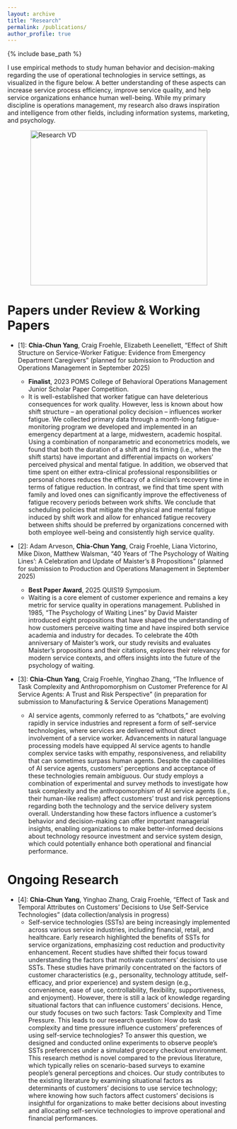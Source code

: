 ```yaml
---
layout: archive
title: "Research"
permalink: /publications/
author_profile: true
---
```


{% include base_path %}

I use empirical methods to study human behavior and decision-making regarding the use of operational technologies in service settings, as visualized in the figure below. A better understanding of these aspects can increase service process efficiency, improve service quality, and help service organizations enhance human well-being.  While my primary discipline is operations management, my research also draws inspiration and intelligence from other fields, including information systems, marketing, and psychology.
<br>

<img src="https://yangccuc.github.io/images/Research VD.jpg" alt="Research VD" class="about-image" style="display:block;margin:0 auto;width:400px;height:350px;">

# **Papers under Review & Working Papers**
* [1]: **Chia-Chun Yang**, Craig Froehle, Elizabeth Leenellett, “Effect of Shift Structure on Service-Worker Fatigue: Evidence from Emergency Department Caregivers” (planned for submission to Production and Operations Management in September 2025)
  * **Finalist**, 2023 POMS College of Behavioral Operations Management Junior Scholar Paper Competition.
  * It is well-established that worker fatigue can have deleterious consequences for work quality. However, less is known about how shift structure – an operational policy decision – influences worker fatigue. We collected primary data through a month-long fatigue-monitoring program we developed and implemented in an emergency department at a large, midwestern, academic hospital. Using a combination of nonparametric and econometrics models, we found that both the duration of a shift and its timing (i.e., when the shift starts) have important and differential impacts on workers’ perceived physical and mental fatigue. In addition, we observed that time spent on either extra-clinical professional responsibilities or personal chores reduces the efficacy of a clinician’s recovery time in terms of fatigue reduction. In contrast, we find that time spent with family and loved ones can significantly improve the effectiveness of fatigue recovery periods between work shifts. We conclude that scheduling policies that mitigate the physical and mental fatigue induced by shift work and allow for enhanced fatigue recovery between shifts should be preferred by organizations concerned with both employee well-being and consistently high service quality.

* [2]: Adam Arveson, **Chia-Chun Yang**, Craig Froehle, Liana Victorino, Mike Dixon, Matthew Walsman, “40 Years of ‘The Psychology of Waiting Lines’: A Celebration and Update of Maister’s 8 Propositions” (planned for submission to Production and Operations Management in September 2025)
  * **Best Paper Award**, 2025 QUIS19 Symposium.
  * Waiting is a core element of customer experience and remains a key metric for service quality in operations management. Published in 1985, “The Psychology of Waiting Lines” by David Maister introduced eight propositions that have shaped the understanding of how customers perceive waiting time and have inspired both service academia and industry for decades. To celebrate the 40th anniversary of Maister’s work, our study revisits and evaluates Maister’s propositions and their citations, explores their relevancy for modern service contexts, and offers insights into the future of the psychology of waiting.

* [3]: **Chia-Chun Yang**, Craig Froehle, Yinghao Zhang, “The Influence of Task Complexity and Anthropomorphism on Customer Preference for AI Service Agents: A Trust and Risk Perspective” (in preparation for submission to Manufacturing & Service Operations Management)
  * AI service agents, commonly referred to as “chatbots,” are evolving rapidly in service industries and represent a form of self-service technologies, where services are delivered without direct involvement of a service worker. Advancements in natural language processing models have equipped AI service agents to handle complex service tasks with empathy, responsiveness, and reliability that can sometimes surpass human agents. Despite the capabilities of AI service agents, customers’ perceptions and acceptance of these technologies remain ambiguous. Our study employs a combination of experimental and survey methods to investigate how task complexity and the anthropomorphism of AI service agents (i.e., their human-like realism) affect customers’ trust and risk perceptions regarding both the technology and the service delivery system overall. Understanding how these factors influence a customer’s behavior and decision-making can offer important managerial insights, enabling organizations to make better-informed decisions about technology resource investment and service system design, which could potentially enhance both operational and financial performance.
  
# **Ongoing Research**
* [4]: **Chia-Chun Yang**, Yinghao Zhang, Craig Froehle, “Effect of Task and Temporal Attributes on Customers’ Decisions to Use Self-Service Technologies” (data collection/analysis in progress)
  * Self-service technologies (SSTs) are being increasingly implemented across various service industries, including financial, retail, and healthcare. Early research highlighted the benefits of SSTs for service organizations, emphasizing cost reduction and productivity enhancement. Recent studies have shifted their focus toward understanding the factors that motivate customers’ decisions to use SSTs. These studies have primarily concentrated on the factors of customer characteristics (e.g., personality, technology attitude, self-efficacy, and prior experience) and system design (e.g., convenience, ease of use, controllability, flexibility, supportiveness, and enjoyment). However, there is still a lack of knowledge regarding situational factors that can influence customers’ decisions. Hence, our study focuses on two such factors: Task Complexity and Time Pressure. This leads to our research question: How do task complexity and time pressure influence customers’ preferences of using self-service technologies? To answer this question, we designed and conducted online experiments to observe people’s SSTs preferences under a simulated grocery checkout environment. This research method is novel compared to the previous literature, which typically relies on scenario-based surveys to examine people’s general perceptions and choices. Our study contributes to the existing literature by examining situational factors as determinants of customers’ decisions to use service technology; where knowing how such factors affect customers’ decisions is insightful for organizations to make better decisions about investing and allocating self-service technologies to improve operational and financial performances.  
 



